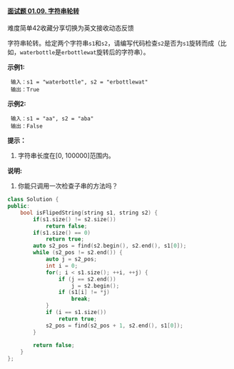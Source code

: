 #### [面试题 01.09. 字符串轮转](https://leetcode-cn.com/problems/string-rotation-lcci/)

难度简单42收藏分享切换为英文接收动态反馈

字符串轮转。给定两个字符串`s1`和`s2`，请编写代码检查`s2`是否为`s1`旋转而成（比如，`waterbottle`是`erbottlewat`旋转后的字符串）。

**示例1:**

```
 输入：s1 = "waterbottle", s2 = "erbottlewat"
 输出：True
```

**示例2:**

```
 输入：s1 = "aa", s2 = "aba"
 输出：False
```



**提示：**

1. 字符串长度在[0, 100000]范围内。

**说明:**

1. 你能只调用一次检查子串的方法吗？



```c++
class Solution {
public:
    bool isFlipedString(string s1, string s2) {
        if(s1.size() != s2.size())
            return false;
        if(s1.size() == 0)
            return true;
        auto s2_pos = find(s2.begin(), s2.end(), s1[0]);
        while (s2_pos != s2.end()) {
            auto j = s2_pos;
            int i = 0;
            for(; i < s1.size(); ++i, ++j) {
                if (j == s2.end())
                    j = s2.begin();
                if (s1[i] != *j)
                    break;
            }
            if (i == s1.size())
                return true;
            s2_pos = find(s2_pos + 1, s2.end(), s1[0]);
        }
            
        return false;
    }
};
```

